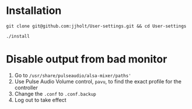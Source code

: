 # Installation
`git clone git@github.com:jjholt/User-settings.git && cd User-settings`

`./install`

# Disable output from bad monitor

1. Go to `/usr/share/pulseaudio/alsa-mixer/paths'`
2. Use Pulse Audio Volume control, `pavu`, to find the exact profile for the controller
3. Change the `.conf` to `.conf.backup`
4. Log out to take effect
